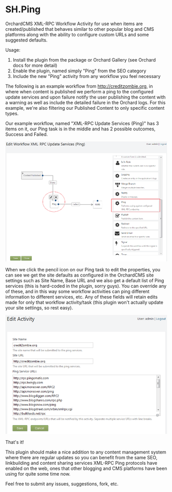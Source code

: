 SH.Ping
=======

OrchardCMS XML-RPC Workflow Activity for use when items are created/published that behaves similar to other popular blog and CMS platforms along with the ability to configure custom URLs and some suggested defaults.

Usage:

1. Install the plugin from the package or Orchard Gallery (see Orchard docs for more detail)
2. Enable the plugin, named simply "Ping" from the SEO category
3. Include the new "Ping" activity from any workflow you feel necessary

The following is an example workflow from http://creditzombie.org, in where when content is published we perform a ping to the configured update services and upon failure notify the user publishing the content with a warning as well as include the detailed failure in the Orchard logs. For this example, we're also filtering our Published Content to only specific content types.

Our example workflow, named "XML-RPC Update Services (Ping)" has 3 items on it, our Ping task is in the middle and has 2 possible outcomes, Success and Failed.

![image](_img/workflow-designer.png)

When we click the pencil icon on our Ping task to edit the properties, you can see we get the site defaults as configured in the OrchardCMS site settings such as Site Name, Base URL and we also get a default list of Ping services (this is hard-coded in the plugin, sorry guys). You can override any of these, and in this way some workflow activities can ping different information to different services, etc. Any of these fields will retain edits made for only that workflow activity/task (this plugin won't actually update your site settings, so rest easy).

![image](_img/activity-form.png)

That's it!

This plugin should make a nice addition to any content management system where there are regular updates so you can benefit from the same SEO, linkbuilding and content sharing services XML-RPC Ping protocols have enabled on the web, ones that other blogging and CMS platforms have been using for quite some time now.

Feel free to submit any issues, suggestions, fork, etc.
